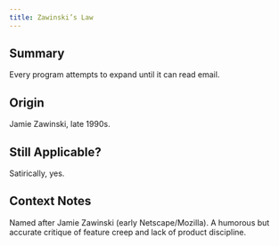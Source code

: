 ```yaml
---
title: Zawinski’s Law
---
```


## Summary

Every program attempts to expand until it can read email.

## Origin

Jamie Zawinski, late 1990s.

## Still Applicable?

Satirically, yes.

## Context Notes

Named after Jamie Zawinski (early Netscape/Mozilla). A humorous but accurate critique of feature creep and lack of product discipline.
